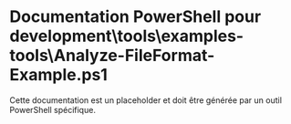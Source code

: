# Documentation PowerShell pour development\tools\examples-tools\Analyze-FileFormat-Example.ps1

Cette documentation est un placeholder et doit être générée par un outil PowerShell spécifique.
